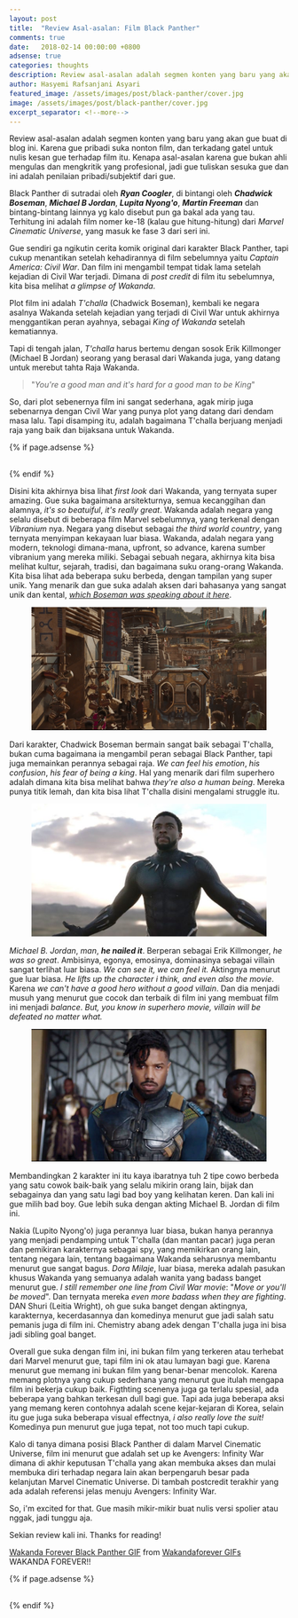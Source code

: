 ```yaml
---
layout: post
title:  "Review Asal-asalan: Film Black Panther"
comments: true
date:   2018-02-14 00:00:00 +0800
adsense: true
categories: thoughts
description: Review asal-asalan adalah segmen konten yang baru yang akan gue buat di blog ini. Karena gue pribadi suka nonton film, dan terkadang gatel untuk nulis kesan gue terhadap film itu. Kenapa asal-asalan karena gue bukan ahli mengulas dan mengkritik yang profesional, jadi gue tuliskan sesuka gue dan ini adalah penilaian pribadi/subjektif dari gue. Tulisan pertama untuk Review asal-asalan adalah Film Black Panther
author: Hasyemi Rafsanjani Asyari
featured_image: /assets/images/post/black-panther/cover.jpg
image: /assets/images/post/black-panther/cover.jpg
excerpt_separator: <!--more-->
---
```


Review asal-asalan adalah segmen konten yang baru yang akan gue buat di blog ini. Karena gue pribadi suka nonton film, dan terkadang gatel untuk nulis kesan gue terhadap film itu. Kenapa asal-asalan karena gue bukan ahli mengulas dan mengkritik yang profesional, jadi gue tuliskan sesuka gue dan ini adalah penilaian pribadi/subjektif dari gue.

Black Panther di sutradai oleh ___Ryan Coogler___, di bintangi oleh ___Chadwick Boseman___, ___Michael B Jordan___, ___Lupita Nyong'o___, ___Martin Freeman___ dan bintang-bintang lainnya yg kalo disebut pun ga bakal ada yang tau. Terhitung ini adalah film nomer ke-18 (kalau gue hitung-hitung) dari _Marvel Cinematic Universe_, yang masuk ke fase 3 dari seri ini.

Gue sendiri ga ngikutin cerita komik original dari karakter Black Panther, tapi cukup menantikan setelah kehadirannya di film sebelumnya yaitu _Captain America: Civil War_. Dan film ini mengambil tempat tidak lama setelah kejadian di Civil War terjadi. Dimana di _post credit_ di film itu sebelumnya, kita bisa melihat _a glimpse of Wakanda_.

Plot film ini adalah _T'challa_ (Chadwick Boseman), kembali ke negara asalnya Wakanda setelah kejadian yang terjadi di Civil War untuk akhirnya menggantikan peran ayahnya, sebagai _King of Wakanda_ setelah kematiannya. 

Tapi di tengah jalan, _T'challa_ harus bertemu dengan sosok Erik Killmonger (Michael B Jordan) seorang yang berasal dari Wakanda juga, yang datang untuk merebut tahta Raja Wakanda.

> "_You're a good man and it's hard for a good man to be King_"


So, dari plot sebenernya film ini sangat sederhana, agak mirip juga sebenarnya dengan Civil War yang punya plot yang datang dari dendam masa lalu. Tapi disamping itu, adalah bagaimana T'challa berjuang menjadi raja yang baik dan bijaksana untuk Wakanda. 

{% if page.adsense %}
<div class="ads">
	<script async src="//pagead2.googlesyndication.com/pagead/js/adsbygoogle.js"></script>
	<ins class="adsbygoogle"
		style="display:block; text-align:center;"
		data-ad-layout="in-article"
		data-ad-format="fluid"
		data-ad-client="ca-pub-9523208256804448"
		data-ad-slot="7995188488"></ins>
	<script>
		(adsbygoogle = window.adsbygoogle || []).push({});
	</script>
</div>
<br/>
{% endif %}

Disini kita akhirnya bisa lihat _first look_ dari Wakanda, yang ternyata super amazing. Gue suka bagaimana arsitekturnya, semua kecanggihan dan alamnya, _it's so beatuiful_, _it's really great_. Wakanda adalah negara yang selalu disebut di beberapa film Marvel sebelumnya, yang terkenal dengan _Vibranium_ nya. Negara yang disebut sebagai _the third world country_, yang ternyata menyimpan kekayaan luar biasa. Wakanda, adalah negara yang modern, teknologi dimana-mana, upfront, so advance, karena sumber vibranium yang mereka miliki. Sebagai sebuah negara, akhirnya kita bisa melihat kultur, sejarah, tradisi, dan bagaimana suku orang-orang Wakanda. Kita bisa lihat ada beberapa suku berbeda, dengan tampilan yang super unik. Yang menarik dan gue suka adalah aksen dari bahasanya yang sangat unik dan kental, <a title="How Chadwick Boseman Created His Black Panther Accent" href="https://www.youtube.com/watch?v=mhiuyCWZOuY" target="_blank">_which Boseman was speaking about it here_</a>.

<div class="photoset-grid grid">
	<div class="grid--item grid--twelve">
		<figure>
		  <img src="/assets/images/post/black-panther/wakanda.png" alt="Wakanda Black Panther" title="Wakanda Black Panther" />
		</figure>		
	</div>		
</div>

Dari karakter, Chadwick Boseman bermain sangat baik sebagai T'challa, bukan cuma bagaimana ia mengambil peran sebagai Black Panther, tapi juga memainkan perannya sebagai raja. _We can feel his emotion_, _his confusion_, _his fear of being a king_. Hal yang menarik dari film superhero adalah dimana kita bisa melihat bahwa _they're also a human being_. Mereka punya titik lemah, dan kita bisa lihat T'challa disini mengalami struggle itu.

<div class="photoset-grid grid">
	<div class="grid--item grid--twelve">
		<figure>
		  <img src="/assets/images/post/black-panther/tchalla.jpg" alt="T'challa Black Panther" title="T'challa Black Panther" />
		</figure>		
	</div>		
</div>

_Michael B. Jordan_, _man_, ___he nailed it___. Berperan sebagai Erik Killmonger, _he was so great_. Ambisinya, egonya, emosinya, dominasinya sebagai villain sangat terlihat luar biasa. _We can see it, we can feel it._ Aktingnya menurut gue luar biasa. _He lifts up the character i think, and even also the movie_. Karena _we can't have a good hero without a good villain_. Dan dia menjadi musuh yang menurut gue cocok dan terbaik di film ini yang membuat film ini menjadi _balance_. _But, you know in superhero movie, villain will be defeated no matter what._

<div class="photoset-grid grid">
	<div class="grid--item grid--twelve">
		<figure>
		  <img src="/assets/images/post/black-panther/killmonger.jpg" alt="Erik Killmonger Black Panther" title="Erik Killmonger Black Panther" />
		</figure>		
	</div>		
</div>

Membandingkan 2 karakter ini itu kaya ibaratnya tuh 2 tipe cowo berbeda yang satu cowok baik-baik yang selalu mikirin orang lain, bijak dan sebagainya dan yang satu lagi bad boy yang kelihatan keren. Dan kali ini gue milih bad boy. Gue lebih suka dengan akting Michael B. Jordan di film ini.

Nakia (Lupito Nyong'o) juga perannya luar biasa, bukan hanya perannya yang menjadi pendamping untuk T'challa (dan mantan pacar)  juga peran dan pemikiran karakternya sebagai spy, yang memikirkan orang lain, tentang negara lain, tentang bagaimana Wakanda seharusnya membantu menurut gue sangat bagus. _Dora Milaje_, luar biasa, mereka adalah pasukan khusus Wakanda yang semuanya adalah wanita yang badass banget menurut gue. _I still remember one line from Civil War movie_: "_Move or you'll be moved_". Dan ternyata mereka _even more badass when they are fighting_. DAN Shuri (Leitia Wright), oh gue suka banget dengan aktingnya, karakternya, kecerdasannya dan komedinya menurut gue jadi salah satu pemanis juga di film ini. Chemistry abang adek dengan T'challa juga ini bisa jadi sibling goal banget.

Overall gue suka dengan film ini, ini bukan film yang terkeren atau terhebat dari Marvel menurut gue, tapi film ini ok atau lumayan bagi gue. Karena menurut gue memang ini bukan film yang benar-benar mencolok. Karena memang plotnya yang cukup sederhana yang menurut gue itulah mengapa film ini bekerja cukup baik. Figthting scenenya juga ga terlalu spesial, ada beberapa yang bahkan terkesan dull bagi gue. Tapi ada juga beberapa aksi yang memang keren contohnya adalah scene kejar-kejaran di Korea, selain itu gue juga suka beberapa visual effectnya, _i also really love the suit!_ Komedinya pun menurut gue juga tepat, not too much tapi cukup.

Kalo di tanya dimana posisi Black Panther di dalam Marvel Cinematic Universe, film ini menurut gue adalah set up ke Avengers: Infinity War dimana di akhir keputusan T'challa yang akan membuka akses dan mulai membuka diri terhadap negara lain akan berpengaruh besar pada kelanjutan Marvel Cinematic Universe. Di tambah postcredit terakhir yang ada adalah referensi jelas menuju Avengers: Infinity War.

So, i'm excited for that. Gue masih mikir-mikir buat nulis versi spolier atau nggak, jadi tunggu aja.

Sekian review kali ini. Thanks for reading!

<div class="tenor-gif-embed" data-postid="10892015" data-share-method="host" data-width="100%" data-aspect-ratio="1.4186046511627908"><a href="https://tenor.com/view/wakanda-forever-black-panther-gif-10892015">Wakanda Forever Black Panther GIF</a> from <a href="https://tenor.com/search/wakandaforever-gifs">Wakandaforever GIFs</a></div><script type="text/javascript" async src="https://tenor.com/embed.js"></script>
WAKANDA FOREVER!!

{% if page.adsense %}
<div class="ads">
	<script async src="//pagead2.googlesyndication.com/pagead/js/adsbygoogle.js"></script>
	<!-- Ads Footer -->
	<ins class="adsbygoogle"
		style="display:block"
		data-ad-client="ca-pub-9523208256804448"
		data-ad-slot="8051028808"
		data-ad-format="auto"></ins>
	<script>
	(adsbygoogle = window.adsbygoogle || []).push({});
	</script>
</div>
<br/>
{% endif %}